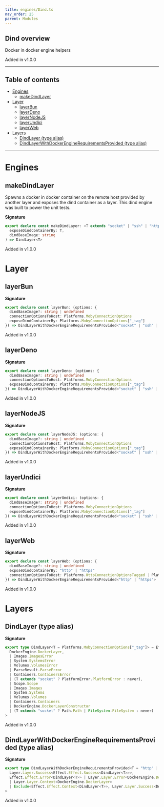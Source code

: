 ```yaml
---
title: engines/Dind.ts
nav_order: 25
parent: Modules
---
```


## Dind overview

Docker in docker engine helpers

Added in v1.0.0

---

<h2 class="text-delta">Table of contents</h2>

- [Engines](#engines)
  - [makeDindLayer](#makedindlayer)
- [Layer](#layer)
  - [layerBun](#layerbun)
  - [layerDeno](#layerdeno)
  - [layerNodeJS](#layernodejs)
  - [layerUndici](#layerundici)
  - [layerWeb](#layerweb)
- [Layers](#layers)
  - [DindLayer (type alias)](#dindlayer-type-alias)
  - [DindLayerWithDockerEngineRequirementsProvided (type alias)](#dindlayerwithdockerenginerequirementsprovided-type-alias)

---

# Engines

## makeDindLayer

Spawns a docker in docker container on the remote host provided by another
layer and exposes the dind container as a layer. This dind engine was built
to power the unit tests.

**Signature**

```ts
export declare const makeDindLayer: <T extends "socket" | "ssh" | "http" | "https">(
  exposeDindContainerBy: T,
  dindBaseImage: string
) => DindLayer<T>
```

Added in v1.0.0

# Layer

## layerBun

**Signature**

```ts
export declare const layerBun: (options: {
  dindBaseImage?: string | undefined
  connectionOptionsToHost: Platforms.MobyConnectionOptions
  exposeDindContainerBy: Platforms.MobyConnectionOptions["_tag"]
}) => DindLayerWithDockerEngineRequirementsProvided<"socket" | "ssh" | "http" | "https">
```

Added in v1.0.0

## layerDeno

**Signature**

```ts
export declare const layerDeno: (options: {
  dindBaseImage?: string | undefined
  connectionOptionsToHost: Platforms.MobyConnectionOptions
  exposeDindContainerBy: Platforms.MobyConnectionOptions["_tag"]
}) => DindLayerWithDockerEngineRequirementsProvided<"socket" | "ssh" | "http" | "https">
```

Added in v1.0.0

## layerNodeJS

**Signature**

```ts
export declare const layerNodeJS: (options: {
  dindBaseImage?: string | undefined
  connectionOptionsToHost: Platforms.MobyConnectionOptions
  exposeDindContainerBy: Platforms.MobyConnectionOptions["_tag"]
}) => DindLayerWithDockerEngineRequirementsProvided<"socket" | "ssh" | "http" | "https">
```

Added in v1.0.0

## layerUndici

**Signature**

```ts
export declare const layerUndici: (options: {
  dindBaseImage?: string | undefined
  connectionOptionsToHost: Platforms.MobyConnectionOptions
  exposeDindContainerBy: Platforms.MobyConnectionOptions["_tag"]
}) => DindLayerWithDockerEngineRequirementsProvided<"socket" | "ssh" | "http" | "https">
```

Added in v1.0.0

## layerWeb

**Signature**

```ts
export declare const layerWeb: (options: {
  dindBaseImage?: string | undefined
  exposeDindContainerBy: "http" | "https"
  connectionOptionsToHost: Platforms.HttpConnectionOptionsTagged | Platforms.HttpsConnectionOptionsTagged
}) => DindLayerWithDockerEngineRequirementsProvided<"http" | "https">
```

Added in v1.0.0

# Layers

## DindLayer (type alias)

**Signature**

```ts
export type DindLayer<T = Platforms.MobyConnectionOptions["_tag"]> = Effect.Effect<
  DockerEngine.DockerLayer,
  | Images.ImagesError
  | System.SystemsError
  | Volumes.VolumesError
  | ParseResult.ParseError
  | Containers.ContainersError
  | (T extends "socket" ? PlatformError.PlatformError : never),
  | Scope.Scope
  | Images.Images
  | System.Systems
  | Volumes.Volumes
  | Containers.Containers
  | DockerEngine.DockerLayerConstructor
  | (T extends "socket" ? Path.Path | FileSystem.FileSystem : never)
>
```

Added in v1.0.0

## DindLayerWithDockerEngineRequirementsProvided (type alias)

**Signature**

```ts
export type DindLayerWithDockerEngineRequirementsProvided<T = "http" | "https" | "socket" | "ssh"> = Layer.Layer<
  Layer.Layer.Success<Effect.Effect.Success<DindLayer<T>>>,
  Effect.Effect.Error<DindLayer<T>> | Layer.Layer.Error<DockerEngine.DockerLayer>,
  | Layer.Layer.Context<DockerEngine.DockerLayer>
  | Exclude<Effect.Effect.Context<DindLayer<T>>, Layer.Layer.Success<DockerEngine.DockerLayer> | Scope.Scope>
>
```

Added in v1.0.0
